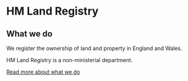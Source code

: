 # HM Land Registry

## What we do

We register the ownership of land and property in England and Wales.

HM Land Registry is a non-ministerial department.

[Read more about what we do](https://www.gov.uk/government/organisations/land-registry/about)
